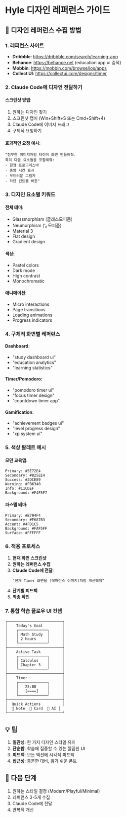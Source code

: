 # Hyle 디자인 레퍼런스 가이드

## 🎨 디자인 레퍼런스 수집 방법

### 1. 레퍼런스 사이트
- **Dribbble**: https://dribbble.com/search/learning-app
- **Behance**: https://behance.net (education app ui 검색)
- **Mobbin**: https://mobbin.com/browse/ios/apps
- **Collect UI**: https://collectui.com/designs/timer

### 2. Claude Code에 디자인 전달하기

#### 스크린샷 방법:
1. 원하는 디자인 찾기
2. 스크린샷 캡처 (Win+Shift+S 또는 Cmd+Shift+4)
3. Claude Code에 이미지 드래그
4. 구체적 요청하기

#### 효과적인 요청 예시:
```
"첨부한 이미지처럼 타이머 화면 만들어줘.
특히 다음 요소들을 포함해줘:
- 원형 프로그레스바
- 중앙 시간 표시
- 부드러운 그림자
- 하단 컨트롤 버튼"
```

### 3. 디자인 요소별 키워드

#### 전체 테마:
- Glassmorphism (글래스모피즘)
- Neumorphism (뉴모피즘)
- Material 3
- Flat design
- Gradient design

#### 색상:
- Pastel colors
- Dark mode
- High contrast
- Monochromatic

#### 애니메이션:
- Micro interactions
- Page transitions
- Loading animations
- Progress indicators

### 4. 구체적 화면별 레퍼런스

#### Dashboard:
- "study dashboard ui"
- "education analytics"
- "learning statistics"

#### Timer/Pomodoro:
- "pomodoro timer ui"
- "focus timer design"
- "countdown timer app"

#### Gamification:
- "achievement badges ui"
- "level progress design"
- "xp system ui"

### 5. 색상 팔레트 예시

#### 모던 교육앱:
```
Primary: #5E72E4
Secondary: #825EE4
Success: #2DCE89
Warning: #FB6340
Info: #11CDEF
Background: #F4F5F7
```

#### 파스텔 테마:
```
Primary: #B794F4
Secondary: #F687B3
Accent: #4FD1C5
Background: #FAF5FF
Surface: #FFFFFF
```

### 6. 적용 프로세스

1. **현재 화면 스크린샷**
2. **원하는 레퍼런스 수집**
3. **Claude Code에 전달**:
   ```
   "현재 Timer 화면을 [레퍼런스 이미지]처럼 개선해줘"
   ```
4. **단계별 피드백**
5. **최종 확인**

### 7. 통합 학습 플로우 UI 컨셉

```
┌─────────────────────────┐
│    Today's Goal         │
│    ┌─────────────┐      │
│    │ Math Study  │      │
│    │ 2 hours     │      │
│    └─────────────┘      │
├─────────────────────────┤
│    Active Task          │
│    ┌─────────────┐      │
│    │ Calculus    │      │
│    │ Chapter 3   │      │
│    └─────────────┘      │
├─────────────────────────┤
│    Timer                │
│    ┌─────────────┐      │
│    │   25:00     │      │
│    │   [====]    │      │
│    └─────────────┘      │
├─────────────────────────┤
│  Quick Actions          │
│  📝 Note  📇 Card  🤖 AI │
└─────────────────────────┘
```

## 💡 팁

1. **일관성**: 한 가지 디자인 스타일 유지
2. **단순함**: 학습에 집중할 수 있는 깔끔한 UI
3. **피드백**: 모든 액션에 시각적 피드백
4. **접근성**: 충분한 대비, 읽기 쉬운 폰트

## 🚀 다음 단계

1. 원하는 스타일 결정 (Modern/Playful/Minimal)
2. 레퍼런스 3-5개 수집
3. Claude Code에 전달
4. 반복적 개선